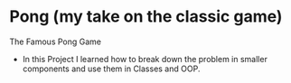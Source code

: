 # Pong (my take on the classic game)
The Famous Pong Game

- In this Project I learned how to break down the problem in smaller components and use them in Classes and OOP.
